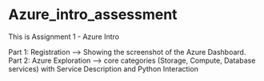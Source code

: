 # Azure_intro_assessment

This is Assignment 1 - Azure Intro

Part 1: Registration  --> Showing the screenshot of the Azure Dashboard.
Part 2: Azure Exploration --> core categories (Storage, Compute, Database services) with Service Description and Python Interaction
